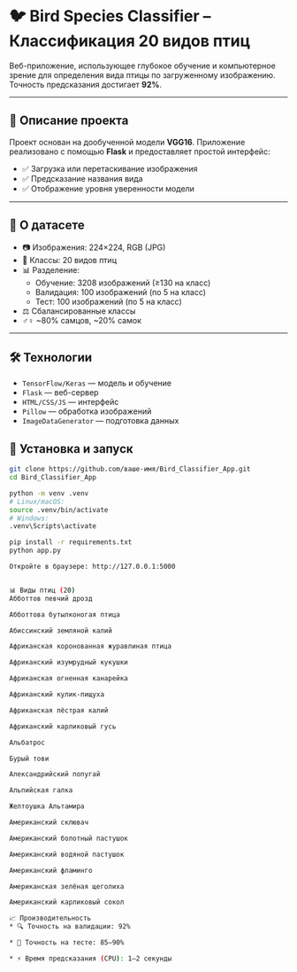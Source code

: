 # 🐦 Bird Species Classifier – Классификация 20 видов птиц

Веб-приложение, использующее глубокое обучение и компьютерное зрение для определения вида птицы по загруженному изображению. Точность предсказания достигает **92%**.

---

## 📌 Описание проекта

Проект основан на дообученной модели **VGG16**. Приложение реализовано с помощью **Flask** и предоставляет простой интерфейс:

- ✅ Загрузка или перетаскивание изображения
- ✅ Предсказание названия вида
- ✅ Отображение уровня уверенности модели

---

## 🧠 О датасете

- 📷 Изображения: 224×224, RGB (JPG)
- 🐤 Классы: 20 видов птиц
- 📊 Разделение:
  - Обучение: 3208 изображений (≥130 на класс)
  - Валидация: 100 изображений (по 5 на класс)
  - Тест: 100 изображений (по 5 на класс)
- ⚖️ Сбалансированные классы
- ♂️♀️ ~80% самцов, ~20% самок

---

## 🛠️ Технологии

- `TensorFlow/Keras` — модель и обучение  
- `Flask` — веб-сервер  
- `HTML/CSS/JS` — интерфейс  
- `Pillow` — обработка изображений  
- `ImageDataGenerator` — подготовка данных  

## 🚀 Установка и запуск

```bash
git clone https://github.com/ваше-имя/Bird_Classifier_App.git
cd Bird_Classifier_App

python -m venv .venv
# Linux/macOS:
source .venv/bin/activate
# Windows:
.venv\Scripts\activate

pip install -r requirements.txt
python app.py

Откройте в браузере: http://127.0.0.1:5000


📊 Виды птиц (20)
Абботтов певчий дрозд

Абботтова бутылконогая птица

Абиссинский земляной калий

Африканская коронованная журавлиная птица

Африканский изумрудный кукушки

Африканская огненная канарейка

Африканский кулик-пищуха

Африканская пёстрая калий

Африканский карликовый гусь

Альбатрос

Бурый тови

Александрийский попугай

Альпийская галка

Желтоушка Альтамира

Американский склювач

Американский болотный пастушок

Американский водяной пастушок

Американский фламинго

Американская зелёная щеголиха

Американский карликовый сокол

📈 Производительность
* 🔍 Точность на валидации: 92%

* 🧪 Точность на тесте: 85–90%

* ⚡ Время предсказания (CPU): 1–2 секунды
